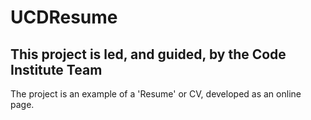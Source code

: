 # UCDResume
## This project is led, and guided, by the Code Institute Team
The project is an example of a 'Resume' or CV, developed as an online page.
